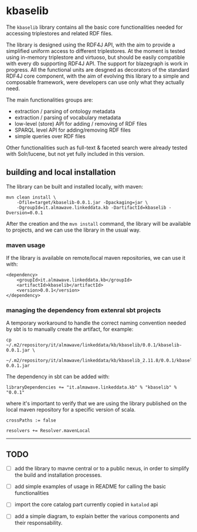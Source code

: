 kbaselib
==============

The `kbaselib` library contains all the basic core functionalities needed for accessing triplestores and related RDF files.

The library is designed using the RDF4J API, with the aim to provide a simplified uniform access to different triplestores. At the moment is tested using in-memory triplestore and virtuoso, but should be easily compatible with every db supporting RDF4J API. The support for blazegraph is work in progress.
All the functional units are desgned as decorators of the standard RDF4J core component, with the aim of evolving this library to a simple and composable framework, were developers can use only what they actually need.

The main functionalities groups are:

+ extraction / parsing of ontology metadata
+ extraction / parsing of vocabulary metadata
+ low-level (store) API for adding / removing of RDF files
+ SPARQL level API for adding/removing RDF files
+ simple queries over RDF files

Other functionalities such as full-text & faceted search were already tested with Solr/lucene, but not yet fully included in this version.


## building and local installation

The library can be built and installed locally, with maven:

```
mvn clean install \
	-Dfile=target/kbaselib-0.0.1.jar -Dpackaging=jar \
	-DgroupId=it.almawave.linkeddata.kb -DartifactId=kbaselib -Dversion=0.0.1 
```

After the creation and the `mvn install` command, the library will be available to projects, and we can use the library in the usual way.


### maven usage

If the library is available on remote/local maven repositories, we can use it with:

```
<dependency>
	<groupId>it.almawave.linkeddata.kb</groupId>
	<artifactId>kbaselib</artifactId>
	<version>0.0.1</version>
</dependency>
```

### managing the dependency from extenral sbt projects

A temporary workaround to handle the correct naming convention needed by sbt is to manually create the artifact, for example:

```
cp	~/.m2/repository/it/almawave/linkeddata/kb/kbaselib/0.0.1/kbaselib-0.0.1.jar \
	~/.m2/repository/it/almawave/linkeddata/kb/kbaselib_2.11.8/0.0.1/kbaselib-0.0.1.jar
```

The dependency in sbt can be added with:

```
libraryDependencies += "it.almawave.linkeddata.kb" % "kbaselib" % "0.0.1" 
```

where it's important to verify that we are using the library published on the local maven repository for a specific version of scala.

```
crossPaths := false

resolvers += Resolver.mavenLocal
```

* * *

## TODO

- [ ] add the library to mavne central or to a public nexus, in order to simplify the build and installation processes.
- [ ] add simple examples of usage in README for calling the basic functionalities
- [ ] import the core catalog part currently copied in `katalod` api
- [ ] add a simple diagram, to explain better the various components and their responsability.





